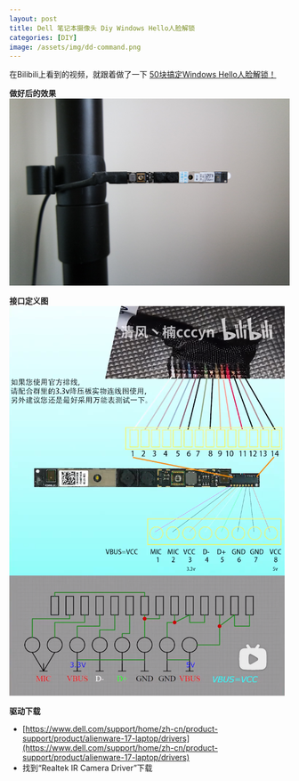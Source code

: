```yaml
---
layout: post
title: Dell 笔记本摄像头 Diy Windows Hello人脸解锁
categories: [DIY]
image: /assets/img/dd-command.png
---
```


在Bilibili上看到的视频，就跟着做了一下
[50块搞定Windows Hello人脸解锁！](https://www.bilibili.com/video/BV1Gz4y1Z7HF)

**做好后的效果**
![做好后的效果](/assets/img/dell-camera.jpg)

**接口定义图**
![接口定义图](/assets/img/dell-camera.png)

**驱动下载**
* [https://www.dell.com/support/home/zh-cn/product-support/product/alienware-17-laptop/drivers](https://www.dell.com/support/home/zh-cn/product-support/product/alienware-17-laptop/drivers)
* 找到“Realtek IR Camera Driver”下载
